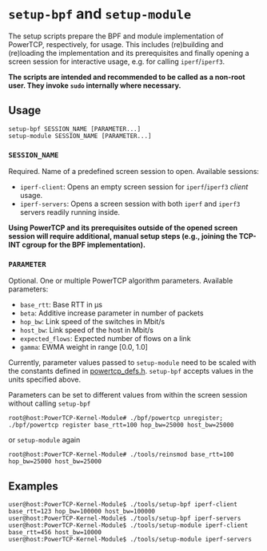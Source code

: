 # `setup-bpf` and `setup-module`
The setup scripts prepare the BPF and module implementation of PowerTCP,
respectively, for usage. This includes (re)building and (re)loading the
implementation and its prerequisites and finally opening a screen session for
interactive usage, e.g. for calling `iperf`/`iperf3`.

**The scripts are intended and recommended to be called as a non-root user.
They invoke `sudo` internally where necessary.**

## Usage
```
setup-bpf SESSION_NAME [PARAMETER...]
setup-module SESSION_NAME [PARAMETER...]
```

### `SESSION_NAME`
Required. Name of a predefined screen session to open. Available sessions:
- `iperf-client`: Opens an empty screen session for `iperf`/`iperf3` *client*
  usage.
- `iperf-servers`: Opens a screen session with both `iperf` and `iperf3`
  servers readily running inside.

**Using PowerTCP and its prerequisites outside of the opened screen session
will require additional, manual setup steps (e.g., joining the TCP-INT cgroup
for the BPF implementation).**

### `PARAMETER`
Optional. One or multiple PowerTCP algorithm parameters. Available parameters:
- `base_rtt`: Base RTT in µs
- `beta`: Additive increase parameter in number of packets
- `hop_bw`: Link speed of the switches in Mbit/s
- `host_bw`: Link speed of the host in Mbit/s
- `expected_flows`: Expected number of flows on a link
- `gamma`: EWMA weight in range [0.0, 1.0]

Currently, parameter values passed to `setup-module` need to be scaled with the
constants defined in [powertcp_defs.h](../powertcp_defs.h). `setup-bpf` accepts
values in the units specified above.

Parameters can be set to different values from within the screen session
without calling `setup-bpf`
```console
root@host:PowerTCP-Kernel-Module# ./bpf/powertcp unregister; ./bpf/powertcp register base_rtt=100 hop_bw=25000 host_bw=25000
```
or `setup-module` again
```console
root@host:PowerTCP-Kernel-Module# ./tools/reinsmod base_rtt=100 hop_bw=25000 host_bw=25000
```

## Examples
```console
user@host:PowerTCP-Kernel-Module$ ./tools/setup-bpf iperf-client base_rtt=123 hop_bw=100000 host_bw=100000
user@host:PowerTCP-Kernel-Module$ ./tools/setup-bpf iperf-servers
user@host:PowerTCP-Kernel-Module$ ./tools/setup-module iperf-client base_rtt=456 host_bw=10000
user@host:PowerTCP-Kernel-Module$ ./tools/setup-module iperf-servers
```
